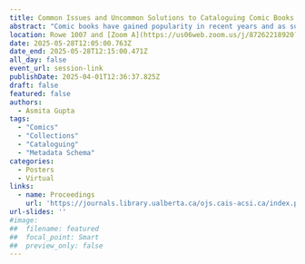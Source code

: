 ```yaml
---
title: Common Issues and Uncommon Solutions to Cataloguing Comic Books in Libraries
abstract: "Comic books have gained popularity in recent years and as such libraries (academic or public) have been making efforts to maintain comic book collection to serve the patron needs. Since comic books are different than traditional resources in nature, cataloguing them have been a pain for most librarians. This paper aims to highlight the common issues faced by libraries in cataloguing comics because of a lack standardized metadata schema and explores a variety of solutions/projects proposed in effort to organize and maintain the collection in brief with the care it deserves."
location: Rowe 1007 and [Zoom A](https://us06web.zoom.us/j/87262218920?pwd=5ioya8nZ6CaAVAsMQuMeC8MpMrUzjG.1)
date: 2025-05-28T12:05:00.763Z
date_end: 2025-05-28T12:15:00.471Z
all_day: false
event_url: session-link
publishDate: 2025-04-01T12:36:37.825Z
draft: false
featured: false
authors:
  - Asmita Gupta
tags:
  - "Comics"
  - "Collections"
  - "Cataloguing"
  - "Metadata Schema"
categories:
  - Posters
  - Virtual
links:
  - name: Proceedings
    url: 'https://journals.library.ualberta.ca/ojs.cais-acsi.ca/index.php/cais-asci/article/view/1891'
url-slides: ''  
#image:
##  filename: featured
##  focal_point: Smart
##  preview_only: false
---
```

